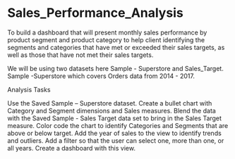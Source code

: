 # Sales_Performance_Analysis


To build a dashboard that will present monthly sales performance by product segment and product category to help client identifying the segments and categories that have met or exceeded their sales targets, as well as those that have not met their sales targets. 

We will be using two datasets here Sample - Superstore and Sales_Target.
Sample -Superstore which covers Orders data from 2014 - 2017.


Analysis Tasks

Use the Saved Sample – Superstore dataset. 
Create a bullet chart with Category and Segment dimensions and Sales measures. 
Blend the data with the Saved Sample - Sales Target data set to bring in the Sales Target measure. 
Color code the chart to identify Categories and Segments that are above or below target. 
Add the year of sales to the view to identify trends and outliers. 
Add a filter so that the user can select one, more than one, or all years. 
Create a dashboard with this view.
